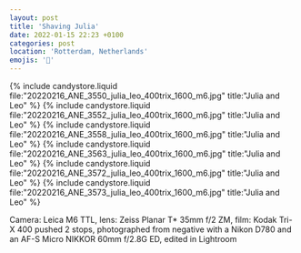 ```yaml
---
layout: post
title: 'Shaving Julia'
date: 2022-01-15 22:23 +0100
categories: post
location: 'Rotterdam, Netherlands'
emojis: '🔞'
---
```


{% include candystore.liquid file:"20220216_ANE_3550_julia_leo_400trix_1600_m6.jpg" title:"Julia and Leo" %}
{% include candystore.liquid file:"20220216_ANE_3552_julia_leo_400trix_1600_m6.jpg" title:"Julia and Leo" %}
{% include candystore.liquid file:"20220216_ANE_3558_julia_leo_400trix_1600_m6.jpg" title:"Julia and Leo" %}
{% include candystore.liquid file:"20220216_ANE_3563_julia_leo_400trix_1600_m6.jpg" title:"Julia and Leo" %}
{% include candystore.liquid file:"20220216_ANE_3572_julia_leo_400trix_1600_m6.jpg" title:"Julia and Leo" %}
{% include candystore.liquid file:"20220216_ANE_3573_julia_leo_400trix_1600_m6.jpg" title:"Julia and Leo" %}

Camera: Leica M6 TTL, lens: Zeiss Planar T\* 35mm f/2 ZM, film: Kodak Tri-X 400 pushed 2 stops, photographed from negative with a Nikon D780 and an AF-S Micro NIKKOR 60mm f/2.8G ED, edited in Lightroom
